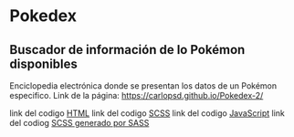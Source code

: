 # Pokedex

##  Buscador de información de lo Pokémon disponibles
Enciclopedia electrónica donde se presentan los datos de un Pokémon especifico.
Link de la página: https://carlopsd.github.io/Pokedex-2/

link del codigo [HTML](https://github.com/Carlopsd/Pokedex-2/blob/main/index.html)
link del codigo [SCSS](https://github.com/Carlopsd/Pokedex-2/tree/main/scss)
link del codigo [JavaScript](https://github.com/Carlopsd/Pokedex-2/blob/main/js/index.js)
link del codiog [SCSS generado por SASS](https://github.com/Carlopsd/Pokedex-2/blob/main/css/index.css)